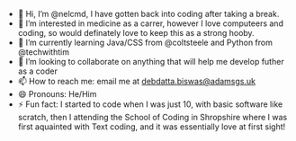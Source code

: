 - 👋 Hi, I’m @nelcmd, I have gotten back into coding after taking a break.
- 👀 I’m interested in medicine as a carrer, however I love computeers and coding, so would definately love to keep this as a strong hooby.
- 🌱 I’m currently learning Java/CSS from @coltsteele and Python from @techwithtim
- 💞️ I’m looking to collaborate on anything that will help me develop futher as a coder
- 📫 How to reach me: email me at debdatta.biswas@adamsgs.uk
- 😄 Pronouns: He/Him
- ⚡ Fun fact: I started to code when I was just 10, with basic software like scratch, then I attending the School of Coding in Shropshire where I was first aquainted with Text coding, and it was essentially love at first sight!

<!---
nelcmd/nelcmd is a ✨ special ✨ repository because its `README.md` (this file) appears on your GitHub profile.
You can click the Preview link to take a look at your changes.
--->
